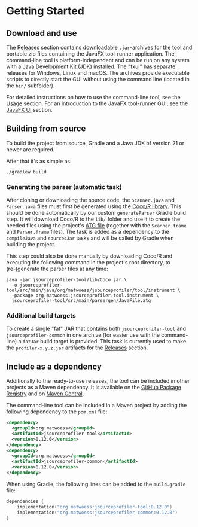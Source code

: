 # Getting Started

## Download and use
The [Releases](https://github.com/matwoess/jsourceprofiler/releases/) section contains downloadable `.jar`-archives for the tool and portable zip files containing the 
JavaFX tool-runner application. The command-line tool is platform-independent and can be run on any system with a 
Java Development Kit (JDK) installed.
The "fxui" has separate releases for Windows, Linux and macOS.
The archives provide executable scripts to directly start the GUI without using the command line 
(located in the `bin/` subfolder).

For detailed instructions on how to use the command-line tool, see the [Usage](usage.md) section.
For an introduction to the JavaFX tool-runner GUI, see the [JavaFX UI](fxui.md) section.

## Building from source
To build the project from source, Gradle and a Java JDK of version 21 or newer are required.

After that it's as simple as:
```shell
./gradlew build
```

### Generating the parser (automatic task)

After cloning or downloading the source code, the `Scanner.java` and `Parser.java` files must first
be generated using the [Coco/R library](https://ssw.jku.at/Research/Projects/Coco/Java/Coco.jar).
This should be done automatically by our custom `generateParser` Gradle build step.
It will download Coco/R to the `lib/` folder and use it to create the needed files using the project's
[ATG file](https://github.com/matwoess/jsourceprofiler/tree/main/jsourceprofiler-tool/src/main/parsergen/JavaFile.atg) 
(together with the `Scanner.frame` and `Parser.frame` files). The task is added as a dependency to the `compileJava` 
and `sourcesJar` tasks and will be called by Gradle when building the project.

This step could also be done manually by downloading Coco/R and executing the following command in the
project's root directory, to (re-)generate the parser files at any time:

```shell
java -jar jsourceprofiler-tool/lib/Coco.jar \
  -o jsourceprofiler-tool/src/main/java/org/matwoess/jsourceprofiler/tool/instrument \
  -package org.matwoess.jsourceprofiler.tool.instrument \
  jsourceprofiler-tool/src/main/parsergen/JavaFile.atg 
```

### Additional build targets

To create a single "fat" JAR that contains both `jsourceprofiler-tool` and `jsourceprofiler-common` in one archive
(for easier use with the command-line) a `fatJar` build target is provided.
This task is currently used to make the `profiler-x.y.z.jar` artifacts for the [Releases](https://github.com/matwoess/jsourceprofiler/releases/) section.

## Include as a dependency

Additionally to the ready-to-use releases, the tool can be included in other projects as a Maven dependency.
It is available on the [GitHub Package Registry](https://github.com/matwoess?tab=packages&repo_name=jsourceprofiler) 
and on [Maven Central](https://central.sonatype.com/search?q=jsourceprofiler&namespace=org.matwoess).

The command-line tool can be included in a Maven project by adding the following dependency to the `pom.xml` file:

```xml
<dependency>
  <groupId>org.matwoess</groupId>
  <artifactId>jsourceprofiler-tool</artifactId>
  <version>0.12.0</version>
</dependency>
<dependency>
  <groupId>org.matwoess</groupId>
  <artifactId>jsourceprofiler-common</artifactId>
  <version>0.12.0</version>
</dependency>
```

When using Gradle, the following lines can be added to the `build.gradle` file:

```kotlin
dependencies {
    implementation("org.matwoess:jsourceprofiler-tool:0.12.0")
    implementation("org.matwoess:jsourceprofiler-common:0.12.0")
}
```